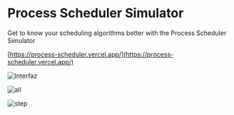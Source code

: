 # Process Scheduler Simulator

Get to know your scheduling algorithms better with the Process Scheduler Simulator 

[https://process-scheduler.vercel.app/](https://process-scheduler.vercel.app/)

![Interfaz](https://github.com/Edgar-Avila/process-scheduler-simulator/assets/72365420/64fbb605-751e-4804-8b9e-aa91b40a614a)

![all](https://github.com/Edgar-Avila/process-scheduler-simulator/assets/72365420/ce22c7cc-dcf5-41eb-aea4-13c834b9e474)

![step](https://github.com/Edgar-Avila/process-scheduler-simulator/assets/72365420/03a436fc-10f1-4b68-b33e-dae696104791)
